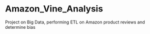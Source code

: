 # Amazon_Vine_Analysis
Project on Big Data, performing ETL on Amazon product reviews and determine bias
